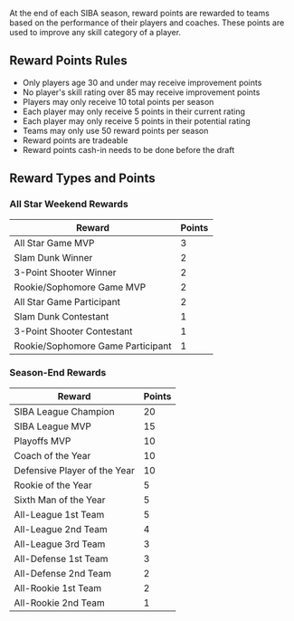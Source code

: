 At the end of each SIBA season, reward points are rewarded to teams based on the performance of their players and coaches. These points are used to improve any skill category of a player.

## Reward Points Rules

- Only players age 30 and under may receive improvement points
- No player's skill rating over 85 may receive improvement points
- Players may only receive 10 total points per season
- Each player may only receive 5 points in their current rating
- Each player may only receive 5 points in their potential rating
- Teams may only use 50 reward points per season
- Reward points are tradeable
- Reward points cash-in needs to be done before the draft

## Reward Types and Points

### All Star Weekend Rewards

| Reward                            | Points |
| --------------------------------- | ------ |
| All Star Game MVP                 | 3      |
| Slam Dunk Winner                  | 2      |
| 3-Point Shooter Winner            | 2      |
| Rookie/Sophomore Game MVP         | 2      |
| All Star Game Participant         | 2      |
| Slam Dunk Contestant              | 1      |
| 3-Point Shooter Contestant        | 1      |
| Rookie/Sophomore Game Participant | 1      |

### Season-End Rewards

| Reward                       | Points |
| ---------------------------- | ------ |
| SIBA League Champion         | 20     |
| SIBA League MVP         | 15     |
| Playoffs MVP|10|
| Coach of the Year            | 10     |
| Defensive Player of the Year | 10     |
| Rookie of the Year           | 5      |
| Sixth Man of the Year        | 5      |
| All-League 1st Team          | 5      |
| All-League 2nd Team          | 4      |
| All-League 3rd Team          | 3      |
| All-Defense 1st Team         | 3      |
| All-Defense 2nd Team         | 2      |
| All-Rookie 1st Team          | 2      |
| All-Rookie 2nd Team          | 1      |
